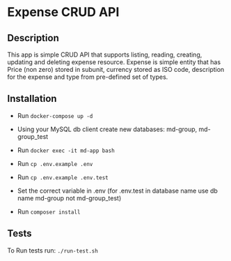 # Expense CRUD API

## Description
This app is simple CRUD API that supports listing, reading, creating, updating and deleting expense resource. 
Expense is simple entity that has Price (non zero) stored in subunit, currency stored as ISO code, description for the expense and type from pre-defined set of types.

## Installation
* Run `docker-compose up -d`
* Using your MySQL db client create new databases: md-group, md-group_test
* Run `docker exec -it md-app bash`
* Run `cp .env.example .env`
* Run `cp .env.example .env.test`

* Set the correct variable in .env (for .env.test in database name use db name md-group not md-group_test)

* Run `composer install`

## Tests
To Run tests run:
`./run-test.sh`
